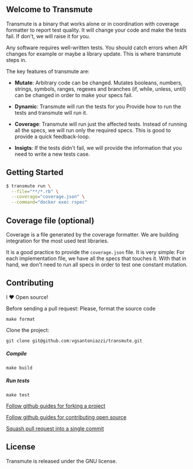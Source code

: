## Welcome to Transmute

Transmute is a binary that works alone or in coordination with coverage formatter to report test quality. It will change your code and make the tests fail. If don't, we will raise it for you.

Any software requires well-written tests. You should catch errors when API changes for example or maybe a library update. This is where transmute steps in.

The key features of transmute are:

* **Mutate**: Arbitrary code can be changed.
  Mutates booleans, numbers, strings, symbols, ranges, regexes and branches (if, while, unless, until)
  can be changed in order to make your specs fail.

* **Dynamic**: Transmute will run the tests for you
  Provide how to run the tests and transmute will run it.

* **Coverage**: Transmute will run just the affected tests.
  Instead of running all the specs, we will run only the required specs.
  This is good to provide a quick feedback-loop.

* **Insigts**:
  If the tests didn't fail, we will provide the information that you need
  to write a new tests case.

## Getting Started

```sh
$ transmute run \
  --file="**/*.rb" \
  --coverage="coverage.json" \
  --command="docker exec rspec"
```

## Coverage file (optional)

Coverage is a file generated by the coverage formatter. We are building integration for the most used test libraries.

It is a good practice to provide the `coverage.json` file. It is very simple: For each implementation file, we have all the specs that touches it.
With that in hand, we don't need to run all specs in order to test one constant mutation.

## Contributing

I :heart: Open source!

Before sending a pull request: Please, format the source code

```
make format
```

Clone the project:

```
git clone git@github.com:vgsantoniazzi/transmute.git
```

##### Compile

```
make build
```

##### Run tests

```
make test
```

[Follow github guides for forking a project](https://guides.github.com/activities/forking/)

[Follow github guides for contributing open source](https://guides.github.com/activities/contributing-to-open-source/#contributing)

[Squash pull request into a single commit](http://eli.thegreenplace.net/2014/02/19/squashing-github-pull-requests-into-a-single-commit/)

## License

Transmute is released under the GNU license.
